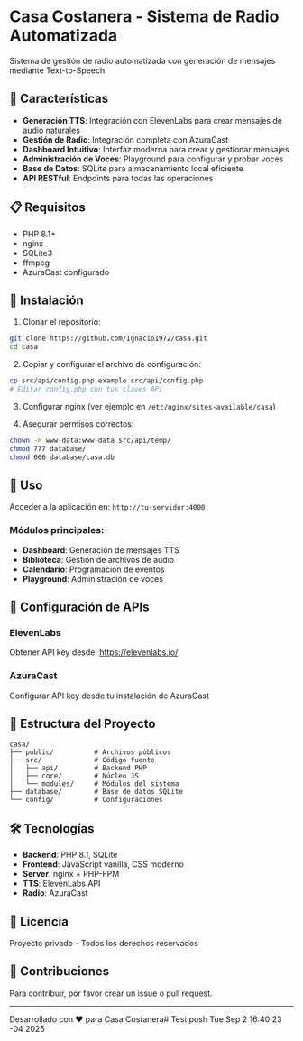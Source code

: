 # Casa Costanera - Sistema de Radio Automatizada

Sistema de gestión de radio automatizada con generación de mensajes mediante Text-to-Speech.

## 🚀 Características

- **Generación TTS**: Integración con ElevenLabs para crear mensajes de audio naturales
- **Gestión de Radio**: Integración completa con AzuraCast
- **Dashboard Intuitivo**: Interfaz moderna para crear y gestionar mensajes
- **Administración de Voces**: Playground para configurar y probar voces
- **Base de Datos**: SQLite para almacenamiento local eficiente
- **API RESTful**: Endpoints para todas las operaciones

## 📋 Requisitos

- PHP 8.1+
- nginx
- SQLite3
- ffmpeg
- AzuraCast configurado

## 🔧 Instalación

1. Clonar el repositorio:
```bash
git clone https://github.com/Ignacio1972/casa.git
cd casa
```

2. Copiar y configurar el archivo de configuración:
```bash
cp src/api/config.php.example src/api/config.php
# Editar config.php con tus claves API
```

3. Configurar nginx (ver ejemplo en `/etc/nginx/sites-available/casa`)

4. Asegurar permisos correctos:
```bash
chown -R www-data:www-data src/api/temp/
chmod 777 database/
chmod 666 database/casa.db
```

## 🎯 Uso

Acceder a la aplicación en: `http://tu-servidor:4000`

### Módulos principales:

- **Dashboard**: Generación de mensajes TTS
- **Biblioteca**: Gestión de archivos de audio
- **Calendario**: Programación de eventos
- **Playground**: Administración de voces

## 🔑 Configuración de APIs

### ElevenLabs
Obtener API key desde: https://elevenlabs.io/

### AzuraCast
Configurar API key desde tu instalación de AzuraCast

## 📁 Estructura del Proyecto

```
casa/
├── public/          # Archivos públicos
├── src/             # Código fuente
│   ├── api/         # Backend PHP
│   ├── core/        # Núcleo JS
│   └── modules/     # Módulos del sistema
├── database/        # Base de datos SQLite
└── config/          # Configuraciones
```

## 🛠️ Tecnologías

- **Backend**: PHP 8.1, SQLite
- **Frontend**: JavaScript vanilla, CSS moderno
- **Server**: nginx + PHP-FPM
- **TTS**: ElevenLabs API
- **Radio**: AzuraCast

## 📄 Licencia

Proyecto privado - Todos los derechos reservados

## 👥 Contribuciones

Para contribuir, por favor crear un issue o pull request.

---

Desarrollado con ❤️ para Casa Costanera# Test push Tue Sep  2 16:40:23 -04 2025
